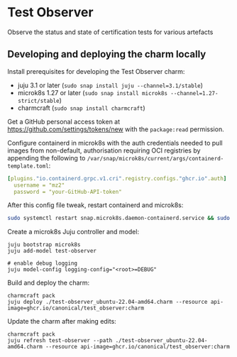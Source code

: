 # Test Observer

Observe the status and state of certification tests for various artefacts

## Developing and deploying the charm locally

Install prerequisites for developing the Test Observer charm:

- juju 3.1 or later (`sudo snap install juju --channel=3.1/stable`)
- microk8s 1.27 or later (`sudo snap install microk8s --channel=1.27-strict/stable`)
- charmcraft (`sudo snap install charmcraft`)

Get a GitHub personal access token at https://github.com/settings/tokens/new with the `package:read` permission.

Configure containerd in microk8s with the auth credentials needed to pull images from non-default, authorisation requiring OCI registries by appending the following to `/var/snap/microk8s/current/args/containerd-template.toml`:

```yaml
[plugins."io.containerd.grpc.v1.cri".registry.configs."ghcr.io".auth]
  username = "mz2"
  password = "your-GitHub-API-token"
```

After this config file tweak, restart containerd and microk8s:

```bash
sudo systemctl restart snap.microk8s.daemon-containerd.service && sudo microk8s.stop && sudo microk8s.start
```


Create a microk8s Juju controller and model:

```
juju bootstrap microk8s
juju add-model test-observer

# enable debug logging
juju model-config logging-config="<root>=DEBUG"
```

Build and deploy the charm:

```
charmcraft pack
juju deploy ./test-observer_ubuntu-22.04-amd64.charm --resource api-image=ghcr.io/canonical/test_observer:charm
```

Update the charm after making edits:
```
charmcraft pack
juju refresh test-observer --path ./test-observer_ubuntu-22.04-amd64.charm --resource api-image=ghcr.io/canonical/test_observer:charm
```
